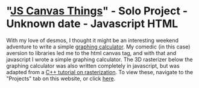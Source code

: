 # "[JS Canvas Things](https://github.com/TheUbMunster/portfolio-code-snippets/tree/main/JS%20Canvas%20Things)" - Solo Project - Unknown date - Javascript HTML
With my love of desmos, I thought it might be an interesting weekend adventure to write a simple [graphing calculator](https://tangleboom.com/projects.html). My comedic (in this case) aversion to libraries led me to the
html canvas tag, and with that and javascript I wrote a simple graphing calculator. The 3D rasterizer below the graphing calculator was also written completely in javascript, but was
adapted from a [C++ tutorial on rasterization](https://www.youtube.com/watch?v=ih20l3pJoeU). To view these, navigate to the "Projects" tab on this website, or click [here](../projects.html).